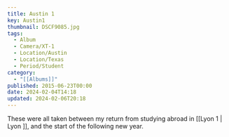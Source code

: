 ```yaml
---
title: Austin 1
key: Austin1
thumbnail: DSCF9085.jpg
tags:
  - Album
  - Camera/XT-1
  - Location/Austin
  - Location/Texas
  - Period/Student
category:
  - "[[Albums]]"
published: 2015-06-23T00:00
date: 2024-02-04T14:18
updated: 2024-02-06T20:18
---
```

These were all taken between my return from studying abroad in [[Lyon 1 | Lyon ]], and the start of the following new year.